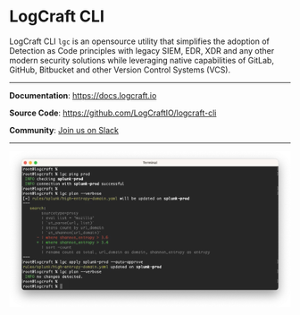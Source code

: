 # LogCraft CLI

LogCraft CLI `lgc` is an opensource utility that simplifies the adoption of Detection as Code principles with legacy SIEM, EDR, XDR and any other modern security solutions while leveraging native capabilities of GitLab, GitHub, Bitbucket and other Version Control Systems (VCS).

---

**Documentation**: <a href="https://docs.logcraft.io" target="_blank">https://docs.logcraft.io</a>

**Source Code**: <a href="https://github.com/LogCraftIO/logcraft-cli" target="_blank">https://github.com/LogCraftIO/logcraft-cli</a>

**Community**: <a href="https://join.slack.com/t/logcraft/shared_invite/zt-2jdw7ntts-yVhw8rIji5ZFpPt_d6HM9w" target="_blank">Join us on Slack</a>

---

![LogCraft CLI](./docs/src/public/img/logcraft-cli.webp)
